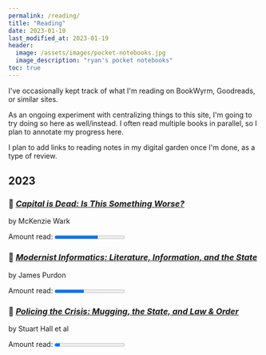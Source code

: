 ```yaml
---
permalink: /reading/
title: "Reading"
date: 2023-01-10
last_modified_at: 2023-01-19
header: 
  image: /assets/images/pocket-notebooks.jpg
  image_description: "ryan's pocket notebooks"
toc: true
---
```


I've occasionally kept track of what I'm reading on BookWyrm, Goodreads, or similar sites.  

As an ongoing experiment with centralizing things to this site, I'm going to try doing so here as well/instead. I often read multiple books in parallel, so I plan to annotate my progress here.  

I plan to add links to reading notes in my digital garden once I'm done, as a type of review.  

## 2023  

### :book: [_Capital is Dead: Is This Something Worse?_](https://www.worldcat.org/title/1083701098)  

by McKenzie Wark  

<label>Amount read:</label> <progress value="195" max="317">195 pages</progress>

### :book: [_Modernist Informatics: Literature, Information, and the State_](https://www.worldcat.org/title/910664411) 

by James Purdon  

<label>Amount read:</label> <progress value="93" max="224">93 pages</progress>

### :book: [_Policing the Crisis: Mugging, the State, and Law & Order_](https://www.worldcat.org/title/858750445)  

by Stuart Hall et al  

<label>Amount read: </label><progress value="33" max="451">33 pages</progress>